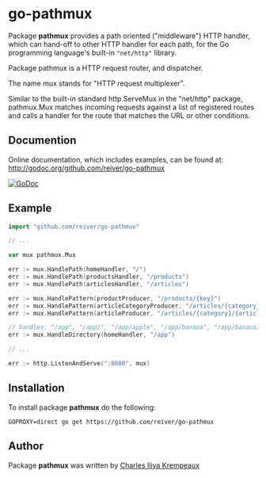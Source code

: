 # go-pathmux

Package **pathmux** provides a path oriented ("middleware") HTTP handler, which can hand-off to other HTTP handler for each path,
for the Go programming language's built-in `"net/http"` library.

Package pathmux is a HTTP request router, and dispatcher.

The name mux stands for "HTTP request multiplexer".

Similar to the built-in standard http.ServeMux in the "net/http" package,
pathmux.Mux matches incoming requests against a list of registered routes
and calls a handler for the route that matches the URL or other conditions.


## Documention

Online documentation, which includes examples, can be found at: http://godoc.org/github.com/reiver/go-pathmux

[![GoDoc](https://godoc.org/github.com/reiver/go-pathmux?status.svg)](https://godoc.org/github.com/reiver/go-pathmux)

## Example
```go
import "github.com/reiver/go-pathmux"

// ...

var mux pathmux.Mux

err := mux.HandlePath(homeHandler, "/")
err := mux.HandlePath(productsHandler, "/products")
err := mux.HandlePath(articlesHandler, "/articles")

err := mux.HandlePattern(productProducer, "/products/{key}")
err := mux.HandlePattern(articleCategoryProducer, "/articles/{category}/")
err := mux.HandlePattern(articleProducer, "/articles/{category}/{article_id}")

// handles: "/app", "/app/", "/app/apple", "/app/banana", "/app/banana/", "/app/banana/peel.jpeg",  "/app/cherry", etc.
err := mux.HandleDirectory(homeHandler, "/app")

// ...

err := http.ListenAndServe(":8080", mux)
```

## Installation

To install package **pathmux** do the following:
```
GOPROXY=direct go get https://github.com/reiver/go-pathmux
```

## Author

Package **pathmux** was written by [Charles Iliya Krempeaux](http://changelog.ca)
